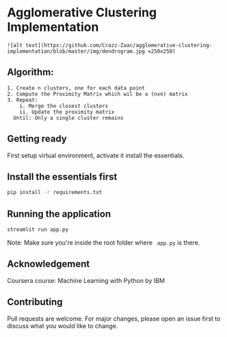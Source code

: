 # Agglomerative Clustering Implementation

```
![alt text](https://github.com/Crazz-Zaac/agglomerative-clustering-implementation/blob/master/img/dendrogram.jpg =250x250)
```
## Algorithm:
```
1. Create n clusters, one for each data point
2. Compute the Proximity Matrix which wil be a (nxn) matrix
3. Repeat:
	i. Merge the closest clusters
	ii. Update the proximity matrix
  Until: Only a single cluster remains
```

## Getting ready
First setup virtual environment, activate it install the essentials.


## Install the essentials first
```bash
pip install -r requirements.txt
```

## Running the application
```bash
streamlit run app.py
```
Note: Make sure you're inside the root folder where ``` app.py``` is there.


## Acknowledgement 
Coursera course: Machine Learning with Python by IBM

## Contributing
Pull requests are welcome. For major changes, please open an issue first to discuss what you would like to change.

